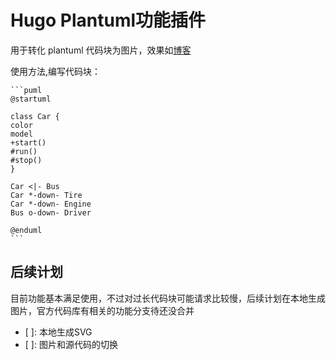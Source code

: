 
# Hugo Plantuml功能插件

用于转化 plantuml 代码块为图片，效果如[博客][L1]

使用方法,编写代码块：

    ```puml
    @startuml

    class Car {
    color
    model
    +start()
    #run()
    #stop()
    }

    Car <|- Bus
    Car *-down- Tire
    Car *-down- Engine
    Bus o-down- Driver

    @enduml
    ```

## 后续计划

目前功能基本满足使用，不过对过长代码块可能请求比较慢，后续计划在本地生成图片，官方代码库有相关的功能分支待还没合并

- [ ]: 本地生成SVG
- [ ]: 图片和源代码的切换

<!-- links -->

[L1]:https://zone.dnfn.tech/post/ddc9e90cd9852e2ffeb3f84ed81fe3f6/